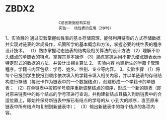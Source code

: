 # ZBDX2
							C语言数据结构实验
							实验一  线性表的应用（2学时）
1、实验目的
	通过实验掌握线性表的基本存储原理，能够利用链表的方式存储数据并实现对链表的常规操作，巩固所学的基本概念和方法，掌握必要的线性表的程序设计技术。
	（1）熟练掌握动态链表的结构及相关算法的设计方法
	（2）理解不带头结点的单链表的特点，掌握其基本操作
	（3）熟练掌握运用不带头结点链表表示特定形式的数据的方法，并设计出相关算法
2、 实验内容
	构建新生的学籍卡管理程序。学籍卡内容包括：学号、姓名、性别、专业等内容。
3、实验步骤
	（1）将每个已报到学生按报到顺序依次填入的学籍卡填入相关内容，并以单链表的存储结构进行存储（每张卡作为链表中的一个数据结点），创建形成一个学籍卡的单链表；
	（2）在单链表中按照学号顺序重新调整结点的顺序，形成一个新的链表（即对原来链表中的每个结点的学号项进行查询，并构建新结点且插入到新链表中的合适位置上，即始终保持新链表中按已有结点的学号的从		   小到大的顺序，直至原来链表中所有结点均复制到新链表中）；
	（3）输出新链表中的每个结点的各项内容。
